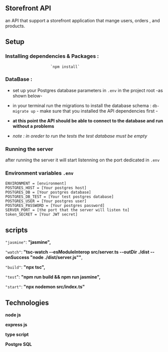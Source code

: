 ## Storefront API
an API that support a storefront application that mange users, orders , and products.

## Setup
### Installing dependencies & Packages :
						`npm install`
### DataBase :
- set up your Postgres database parameters in `.env`  in the project root -as shown below-
- in your terminal run the migrations to install the database schema : `db-migrate up` - make sure that you installed the API dependencies first -

- **at this point  the API should be able to connect to the database and run without a problems**

- *note : in oreder to run the tests the test database must be empty*

### Running the server 
after running the server it will start listenning on the port dedicated in `.env` 

### Environment variables `.env`
    ENVIRONMENT = [environment]
    POSTGRES_HOST = [Your postgres host]
    POSTGRES_DB = [Your postgres database]
    POSTGRES_DB_TEST = [Your test postgres database]
    POSTGRES_USER = [Your postgres user]
    POSTGRES_PASSWORD = [Your postgres password]
    SERVER_PORT = [the port that the server will listen to]
    token_SECRET = [Your JWT secret]
 

  
## scripts

`"jasmine"`: **"jasmine",**

`"watch"`: **"tsc-watch --esModuleInterop src/server.ts --outDir ./dist --onSuccess \"node ./dist/server.js\""**,

`"build"`: **"npx tsc",**

`"test`": **"npm run build && npm run jasmine",**

`"start"`: **"npx nodemon src/index.ts"**

## Technologies
**node js**

**express js**

**type script**

**Postgre SQL**

